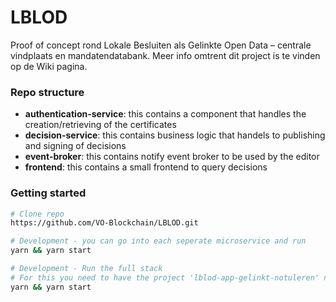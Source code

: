 # LBLOD

Proof of concept rond Lokale Besluiten als Gelinkte Open Data – centrale vindplaats en mandatendatabank.
Meer info omtrent dit project is te vinden op de Wiki pagina.

### Repo structure

- **authentication-service**: this contains a component that handles the creation/retrieving of the certificates
- **decision-service**: this contains business logic that handels to publishing and signing of decisions
- **event-broker**: this contains notify event broker to be used by the editor
- **frontend**: this contains a small frontend to query decisions

### Getting started

```bash
# Clone repo
https://github.com/VO-Blockchain/LBLOD.git

# Development - you can go into each seperate microservice and run
yarn && yarn start

# Development - Run the full stack
# For this you need to have the project 'lblod-app-gelinkt-notuleren' next to this folder and run
yarn && yarn start
```
